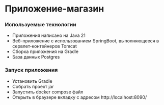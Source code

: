 # Приложение-магазин

### Используемые технологии
- Приложения написано на Java 21
- Веб-приложение с использованием SpringBoot, выполняющееся в сервлет-контейнеров Tomcat
- Сборка приложения на Gradle
- База данных Postgres

### Запуск приложения
- Установить Gradle
- Собрать проект jar
- Запустить docker compose файл
- Открыть в браузере вкладку с адресом http://localhost:8090/